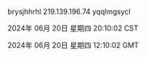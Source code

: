 brysjhhrhl 219.139.196.74 yqqlmgsycl

2024年 06月 20日 星期四 20:10:02 CST

2024年 06月 20日 星期四 12:10:02 GMT

